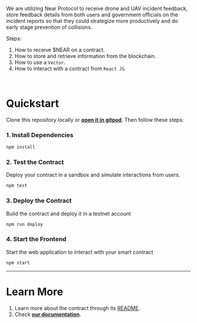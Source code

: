 We are utilizing Near Protocol to receive drone and UAV incident feedback, store feedback details from both users and government officials on the incident reports so that they could strategize more productively and do early stage prevention of collisions.

Steps:

1. How to receive $NEAR on a contract.
2. How to store and retrieve information from the blockchain.
3. How to use a `Vector`.
4. How to interact with a contract from `React JS`.

<br />

# Quickstart

Clone this repository locally or [**open it in gitpod**](https://gitpod.io/#/github.com/near-examples/guest_book-js). Then follow these steps:

### 1. Install Dependencies
```bash
npm install
```

### 2. Test the Contract
Deploy your contract in a sandbox and simulate interactions from users.

```bash
npm test
```

### 3. Deploy the Contract
Build the contract and deploy it in a testnet account
```bash
npm run deploy
```

### 4. Start the Frontend
Start the web application to interact with your smart contract 
```bash
npm start
```

---

# Learn More
1. Learn more about the contract through its [README](./contract/README.md).
2. Check [**our documentation**](https://docs.near.org/develop/welcome).

